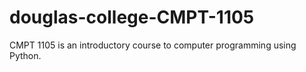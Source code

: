 # douglas-college-CMPT-1105
CMPT 1105 is an introductory course to computer programming using Python.
